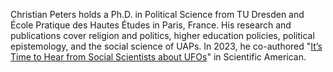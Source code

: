 Christian Peters holds a Ph.D. in Political Science from TU Dresden and École Pratique des Hautes Études in Paris, France. His research and publications cover religion and politics, higher education policies, political epistemology, and the social science of UAPs. In 2023, he co-authored "[It’s Time to Hear from Social Scientists about UFOs](https://www.scientificamerican.com/article/its-time-to-hear-from-social-scientists-about-ufos/)" in Scientific American.